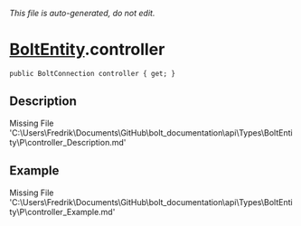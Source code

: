 *This file is auto-generated, do not edit.*

# [BoltEntity](Types/BoltEntity.md).controller
`public BoltConnection controller { get; }`
## Description
Missing File 'C:\Users\Fredrik\Documents\GitHub\bolt_documentation\api\Types\BoltEntity\P\controller_Description.md'
## Example
Missing File 'C:\Users\Fredrik\Documents\GitHub\bolt_documentation\api\Types\BoltEntity\P\controller_Example.md'
